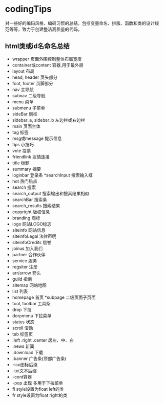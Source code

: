 # codingTips
对一些好的编码风格、编码习惯的总结，包括变量命名、排版、函数和类的设计规范等等，致力于创建整洁高质量的代码。


## html类或id名命名总结

* wrapper	页面外围控制整体布局宽度
* container或content	容器,用于最外层
* layout	布局
* head, header	页头部分
* foot, footer	页脚部分
* nav	主导航
* subnav	二级导航
* menu	菜单
* submenu	子菜单
* sideBar	侧栏
* sidebar_a, sidebar_b	左边栏或右边栏
* main	页面主体
* tag	标签
* msg或message	提示信息
* tips	小技巧
* vote	投票
* friendlink	友情连接
* title	标题
* summary	摘要
* loginbar	登录条
*searchInput	搜索输入框
* hot	热门热点
* search	搜索
* search_output	搜索输出和搜索结果相似
* searchBar	搜索条
* search_results	搜索结果
* copyright	版权信息
* branding	商标
* logo	网站LOGO标志
* siteinfo	网站信息
* siteinfoLegal	法律声明
* siteinfoCredits	信誉
* joinus	加入我们
* partner	合作伙伴
* service	服务
* regsiter	注册
* arr/arrow	箭头
* guild	指南
* sitemap	网站地图
* list	列表
* homepage	首页
*subpage	二级页面子页面
* tool, toolbar	工具条
* drop	下拉
* dorpmenu	下拉菜单
* status	状态
* scroll	滚动
* tab	标签页
* .left .right .center	居左、中、右
* .news	新闻
* .download	下载
* .banner	广告条(顶部广告条)
* -ico图标后缀
* -txt文本后缀
* -cont容器
* -pop 出现 多用于下拉菜单
* fl style设置为float left的类
* fr style设置为float right的类

